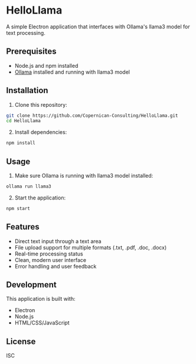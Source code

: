 # HelloLlama

A simple Electron application that interfaces with Ollama's llama3 model for text processing.

## Prerequisites

- Node.js and npm installed
- [Ollama](https://ollama.ai/) installed and running with llama3 model

## Installation

1. Clone this repository:
```bash
git clone https://github.com/Copernican-Consulting/HelloLlama.git
cd HelloLlama
```

2. Install dependencies:
```bash
npm install
```

## Usage

1. Make sure Ollama is running with llama3 model installed:
```bash
ollama run llama3
```

2. Start the application:
```bash
npm start
```

## Features

- Direct text input through a text area
- File upload support for multiple formats (.txt, .pdf, .doc, .docx)
- Real-time processing status
- Clean, modern user interface
- Error handling and user feedback

## Development

This application is built with:
- Electron
- Node.js
- HTML/CSS/JavaScript

## License

ISC
